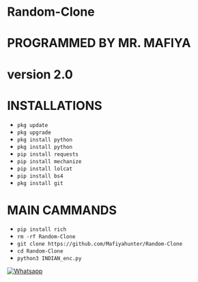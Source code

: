 # Random-Clone

# PROGRAMMED BY MR. MAFIYA

 # version 2.0

# INSTALLATIONS

- `pkg update`
- `pkg upgrade`
- `pkg install python`
- `pkg install python`
- `pip install requests`
- `pip install mechanize`
- `pip install lolcat`
- `pip install bs4`
- `pkg install git`

# MAIN CAMMANDS

- `pip install rich`
- `rm -rf Random-Clone`
- `git clone https://github.com/Mafiyahunter/Random-Clone`
- `cd Random-Clone`
- `python3 INDIAN_enc.py`

 

 

 

 

 

 

 [![Whatsapp](https://img.shields.io/badge/Whatsapp-MR.MAFIYA-deepgreen?style=flat-square&logo=whatsapp)](https://wa.me/+919971945685)

 
